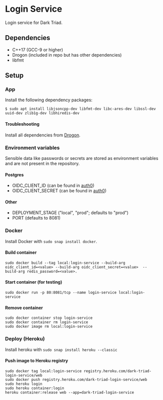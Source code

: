 # Login Service

Login service for Dark Triad.

## Dependencies

- C++17 (GCC-9 or higher)
- Drogon (included in repo but has other dependencies)
- libfmt

## Setup

### App

Install the following dependency packages:

```shell
$ sudo apt install libjsoncpp-dev libfmt-dev libc-ares-dev libssl-dev uuid-dev zlib1g-dev libhiredis-dev
```

#### Troubleshooting

Install all dependencies from [Drogon](https://github.com/an-tao/drogon).

### Environment variables

Sensible data like passwords or secrets are stored as environment variables and are not present in the repository.

#### Postgres

- OIDC_CLIENT_ID (can be found in [auth0](https://auth0.com))
- OIDC_CLIENT_SECRET (can be found in [auth0](https://auth0.com))

#### Other

- DEPLOYMENT_STAGE ("local", "prod"; defaults to "prod")
- PORT (defaults to 8081)

### Docker

Install Docker with `sudo snap install docker`.

#### Build container

```shell
sudo docker build --tag local:login-service --build-arg oidc_client_id=<value> --build-arg oidc_client_secret=<value>  --build-arg redis_password=<value>.
```

#### Start container (for testing)

```shell
sudo docker run -p 80:8081/tcp --name login-service local:login-service
```

#### Remove container

```shell
sudo docker container stop login-service
sudo docker container rm login-service
sudo docker image rm local:login-service
```

### Deploy (Heroku)

Install heroku with `sudo snap install heroku --classic`

#### Push image to Heroku registry

```shell
sudo docker tag local:login-service registry.heroku.com/dark-triad-login-service/web
sudo docker push registry.heroku.com/dark-triad-login-service/web
sudo heroku login
sudo heroku container:login
heroku container:release web --app=dark-triad-login-service
```